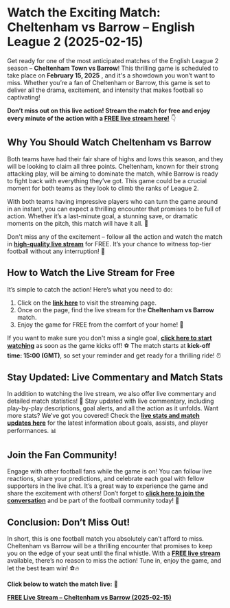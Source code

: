 # Watch the Exciting Match: Cheltenham vs Barrow – English League 2 (2025-02-15)

Get ready for one of the most anticipated matches of the English League 2 season – **Cheltenham Town vs Barrow**! This thrilling game is scheduled to take place on **February 15, 2025** , and it's a showdown you won’t want to miss. Whether you’re a fan of Cheltenham or Barrow, this game is set to deliver all the drama, excitement, and intensity that makes football so captivating!

**Don’t miss out on this live action! Stream the match for free and enjoy every minute of the action with a [FREE live stream here!](https://tinyurl.com/livestreamfreeo?st=Cheltenham+vs+Barrow&si=ghc)** 👇

## Why You Should Watch Cheltenham vs Barrow

Both teams have had their fair share of highs and lows this season, and they will be looking to claim all three points. Cheltenham, known for their strong attacking play, will be aiming to dominate the match, while Barrow is ready to fight back with everything they’ve got. This game could be a crucial moment for both teams as they look to climb the ranks of League 2.

With both teams having impressive players who can turn the game around in an instant, you can expect a thrilling encounter that promises to be full of action. Whether it’s a last-minute goal, a stunning save, or dramatic moments on the pitch, this match will have it all. 🌟

Don't miss any of the excitement – follow all the action and watch the match in [**high-quality live stream**](https://tinyurl.com/livestreamfreeo?st=Cheltenham+vs+Barrow&si=ghc) for FREE. It’s your chance to witness top-tier football without any interruption! 🎥

## How to Watch the Live Stream for Free

It’s simple to catch the action! Here’s what you need to do:

1. Click on the [**link here**](https://tinyurl.com/livestreamfreeo?st=Cheltenham+vs+Barrow&si=ghc) to visit the streaming page.
2. Once on the page, find the live stream for the **Cheltenham vs Barrow** match.
3. Enjoy the game for FREE from the comfort of your home! 🍿

If you want to make sure you don't miss a single goal, [**click here to start watching**](https://tinyurl.com/livestreamfreeo?st=Cheltenham+vs+Barrow&si=ghc) as soon as the game kicks off! ⚽️ The match starts at **kick-off time: 15:00 (GMT)**, so set your reminder and get ready for a thrilling ride! ⏰

## Stay Updated: Live Commentary and Match Stats

In addition to watching the live stream, we also offer live commentary and detailed match statistics! 📝 Stay updated with live commentary, including play-by-play descriptions, goal alerts, and all the action as it unfolds. Want more stats? We’ve got you covered! Check the [**live stats and match updates here**](https://tinyurl.com/livestreamfreeo?st=Cheltenham+vs+Barrow&si=ghc) for the latest information about goals, assists, and player performances. 📊

## Join the Fan Community!

Engage with other football fans while the game is on! You can follow live reactions, share your predictions, and celebrate each goal with fellow supporters in the live chat. It’s a great way to experience the game and share the excitement with others! Don’t forget to [**click here to join the conversation**](https://tinyurl.com/livestreamfreeo?st=Cheltenham+vs+Barrow&si=ghc) and be part of the football community today! 🙌

## Conclusion: Don’t Miss Out!

In short, this is one football match you absolutely can’t afford to miss. Cheltenham vs Barrow will be a thrilling encounter that promises to keep you on the edge of your seat until the final whistle. With a [**FREE live stream**](https://tinyurl.com/livestreamfreeo?st=Cheltenham+vs+Barrow&si=ghc) available, there’s no reason to miss the action! Tune in, enjoy the game, and let the best team win! ⚽️🔥

**Click below to watch the match live:** 🎥

[**FREE Live Stream – Cheltenham vs Barrow (2025-02-15)**](https://tinyurl.com/livestreamfreeo?st=Cheltenham+vs+Barrow&si=ghc)
